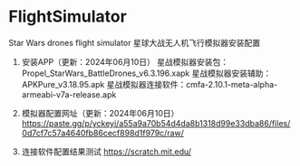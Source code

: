 # FlightSimulator
Star Wars drones flight simulator
星球大战无人机飞行模拟器安装配置

1. 安装APP（更新：2024年06月10日）
星战模拟器安装包：Propel_StarWars_BattleDrones_v6.3.196.xapk
星战模拟器安装辅助：APKPure_v3.18.95.apk
星战模拟器连接软件：cmfa-2.10.1-meta-alpha-armeabi-v7a-release.apk

3. 模拟器配置网址（更新：2024年06月10日）
https://paste.gg/p/yckeyi/a55a9a70b54d4da8b1318d99e33dba86/files/0d7cf7c57a4640fb86cecf898d1f979c/raw/

5. 连接软件配置结果测试
https://scratch.mit.edu/
